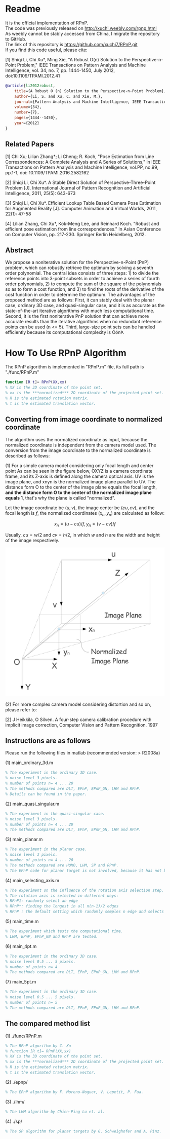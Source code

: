# Readme

It is the official implementation of RPnP.  
The code was previously released on http://xuchi.weebly.com/rpnp.html  
As weebly cannot be stably accessed from China, I migrate the repository to GitHub.  
The link of this repository is https://github.com/xuchi7/RPnP.git  
If you find this code useful, please cite:

[1] Shiqi Li, Chi Xu*, Ming Xie, "A Robust O(n) Solution  to the Perspective-n-Point Problem," IEEE Transactions on  Pattern Analysis and Machine Intelligence, vol. 34, no. 7, pp. 1444-1450,  July 2012, doi:10.1109/TPAMI.2012.41

```bibtex
@article{li2012robust,
    title={A Robust O (n) Solution to the Perspective-n-Point Problem},
    author={Li, S. and Xu, C. and Xie, M.},
    journal={Pattern Analysis and Machine Intelligence, IEEE Transactions on},
    volume={34},
    number={7},
    pages={1444--1450},
    year={2012}
}
```

## Related Papers

[1] Chi Xu; Lilian Zhang*; Li Cheng; R. Koch, "Pose Estimation from Line Correspondences: A Complete Analysis and A Series of Solutions," in IEEE Transactions on Pattern Analysis and Machine Intelligence, vol.PP, no.99, pp.1-1, doi: 10.1109/TPAMI.2016.2582162

[2] Shiqi Li, Chi Xu*. A Stable Direct Solution of Perspective-Three-Point Problem [J]. International Journal of Pattern Recognition and Artificial Intelligence, 2011, 25(5): 643-673

[3] Shiqi Li, Chi Xu*. Efficient Lookup Table Based Camera Pose Estimation for Augmented Reality [J]. Computer Animation and Virtual Worlds, 2011, 22(1): 47-58

[4] Lilian Zhang, Chi Xu*, Kok-Meng Lee, and Reinhard Koch. "Robust and efficient pose estimation from line correspondences." In Asian Conference on Computer Vision, pp. 217-230. Springer Berlin Heidelberg, 2012.

## Abstract

We propose a noniterative solution for the Perspective-n-Point (PnP)
problem, which can robustly retrieve the optimum by solving a seventh order
polynomial. The central idea consists of three steps: 1) to divide the reference
points into 3-point subsets in order to achieve a series of fourth order polynomials,
2) to compute the sum of the square of the polynomials so as to form a cost
function, and 3) to find the roots of the derivative of the cost function in order to
determine the optimum. The advantages of the proposed method are as follows:
First, it can stably deal with the planar case, ordinary 3D case, and quasi-singular
case, and it is as accurate as the state-of-the-art iterative algorithms with much
less computational time. Second, it is the first noniterative PnP solution that can
achieve more accurate results than the iterative algorithms when no redundant
reference points can be used (n <= 5). Third, large-size point sets can be handled
efficiently because its computational complexity is OðnÞ.

# How To Use RPnP Algorithm

The RPnP algorithm is implemented in "RPnP.m" file, its full path is "./func/RPnP.m" 
```matlab 
function [R t]= RPnP(XX,xx)  
% XX is the 3D coordinate of the point set.  
% xx is the ***normalized*** 2D coordinate of the projected point set.  
% R is the estimated rotation matrix.  
% t is the estimated translation vector.  
```

## Converting from image coordinate to normalized coordinate
The algorithm uses the normalized coordinate as input, because the normalized coordinate is independent from the camera model used. The conversion from the image coordinate to the normalized coordinate is described as follows:

(1) For a simple camera model considering only focal length and center point
As can be seen in the figure below, OXYZ is a camera coordinate frame, and its Z-axis is defined along the camera optical axis. UV is the image plane, and xnyn is the normalized image plane parallel to UV. The distance form O to the center of the image plane equals the focal length, **and the distance form O to the center of the normalized image plane equals 1**, that's why the plane is called "normalized".

Let the image coordinate be $(u,v)$, the image center be $(cu,cv)$, and the focal length is $f$, the normalized coordinates $(x_n,y_n)$ are calculated as follow:

$$  
x_n = (u - cu)/f,   
y_n = (v - cv)/f  
$$

Usually, $cu = w/2$ and $cv = h/2$, in which $w$ and $h$ are the width and height of the image respectively.

![](camera.png)

(2) For more complex camera model considering distortion and so on, please refer to:

[2] J Heikkila, O Silven. A four-step camera calibration procedure with implicit image correction, Computer Vision and Pattern Recognition. 1997

## Instructions are as follows

Please run the following files in matlab (recommended version: > R2008a)

(1) main_ordinary_3d.m
```matlab
% The experiment in the ordinary 3D case.
% noise level 3 pixels.
% number of points n= 4 ... 20
% The methods compared are DLT, EPnP, EPnP_GN, LHM and RPnP.
% Details can be found in the paper.
```

(2) main_quasi_singular.m
```matlab
% The experiment in the quasi-singular case.
% noise level 3 pixels.
% number of points n= 4 ... 20
% The methods compared are DLT, EPnP, EPnP_GN, LHM and RPnP.
```

(3) main_planar.m
```matlab
% The experiment in the planar case.
% noise level 3 pixels.
% number of points n= 4 ... 20
% The methods compared are HOMO, LHM, SP and RPnP.
% The EPnP code for planar target is not involved, because it has not been publicly released.
```

(4) main_selecting_axis.m
```matlab
% The experiment on the influence of the rotation axis selection step.
% The rotation axis is selected in different ways:
% RPnP1: randomly select an edge
% RPnP*: finding the longest in all n(n-1)/2 edges
% RPnP : the default setting which randomly semples n edge and selects the longest
```

(5) main_time.m
```matlab
% The experiment which tests the computational time.
% LHM, EPnP, EPnP_GN and RPnP are tested.
```

(6) main_4pt.m
```matlab
% The experiment in the ordinary 3D case.
% noise level 0.5 ... 5 pixels.
% number of points n= 4
% The methods compared are DLT, EPnP, EPnP_GN, LHM and RPnP.
```

(7) main_5pt.m
```matlab
% The experiment in the ordinary 3D case.
% noise level 0.5 ... 5 pixels.
% number of points n= 5
% The methods compared are DLT, EPnP, EPnP_GN, LHM and RPnP.
```

## The compared method list

(1) ./func/RPnP.m
```matlab
% The RPnP algorithm by C. Xu
% function [R t]= RPnP(XX,xx)
% XX is the 3D coordinate of the point set.
% xx is the ***normalized*** 2D coordinate of the projected point set.
% R is the estimated rotation matrix.
% t is the estimated translation vector.
```

(2) ./epnp/
```matlab
% The EPnP algorithm by F. Moreno-Noguer, V. Lepetit, P. Fua.
```

(3) ./lhm/
```matlab
% The LHM algorithm by Chien-Ping Lu et. al.
```

(4) ./sp/
```matlab
% The SP algorithm for planar targets by G. Schweighofer and A. Pinz.
```
